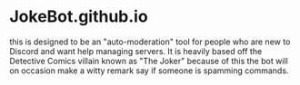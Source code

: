 # JokeBot.github.io
this is designed to be an "auto-moderation" tool for people who are new to Discord and want help managing servers. It is heavily based off the Detective Comics villain known as "The Joker" because of this the bot will on occasion make a witty remark say if someone is spamming commands.

